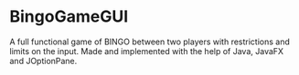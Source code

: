 # BingoGameGUI
A full functional game of BINGO between two players with restrictions and limits on the input.
Made and implemented with the help of Java, JavaFX and JOptionPane.
